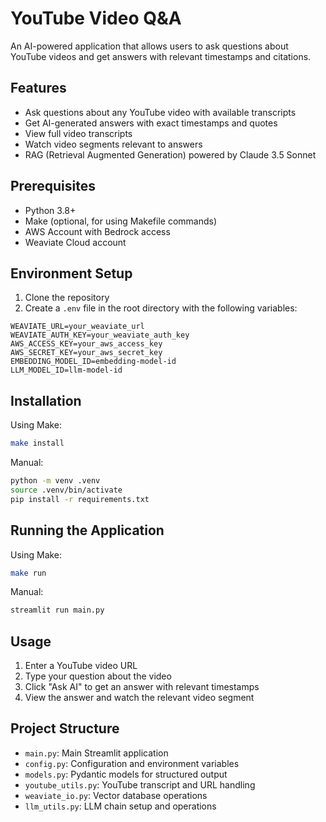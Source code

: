 # YouTube Video Q&A

An AI-powered application that allows users to ask questions about YouTube videos and get answers with relevant timestamps and citations.

## Features

- Ask questions about any YouTube video with available transcripts
- Get AI-generated answers with exact timestamps and quotes
- View full video transcripts
- Watch video segments relevant to answers
- RAG (Retrieval Augmented Generation) powered by Claude 3.5 Sonnet

## Prerequisites

- Python 3.8+
- Make (optional, for using Makefile commands)
- AWS Account with Bedrock access
- Weaviate Cloud account

## Environment Setup

1. Clone the repository
2. Create a `.env` file in the root directory with the following variables:
```plaintext
WEAVIATE_URL=your_weaviate_url
WEAVIATE_AUTH_KEY=your_weaviate_auth_key
AWS_ACCESS_KEY=your_aws_access_key
AWS_SECRET_KEY=your_aws_secret_key
EMBEDDING_MODEL_ID=embedding-model-id
LLM_MODEL_ID=llm-model-id
```

## Installation

Using Make:
```bash
make install
```

Manual:
```bash
python -m venv .venv
source .venv/bin/activate
pip install -r requirements.txt
```

## Running the Application
Using Make:
```bash
make run
```

Manual:
```bash
streamlit run main.py
```


## Usage

1. Enter a YouTube video URL
2. Type your question about the video
3. Click "Ask AI" to get an answer with relevant timestamps
4. View the answer and watch the relevant video segment

## Project Structure

- `main.py`: Main Streamlit application
- `config.py`: Configuration and environment variables
- `models.py`: Pydantic models for structured output
- `youtube_utils.py`: YouTube transcript and URL handling
- `weaviate_io.py`: Vector database operations
- `llm_utils.py`: LLM chain setup and operations